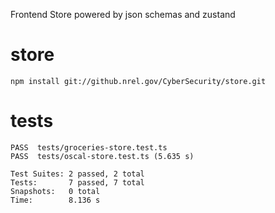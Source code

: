 Frontend Store powered by json schemas and zustand
# store

    npm install git://github.nrel.gov/CyberSecurity/store.git



# tests
    PASS  tests/groceries-store.test.ts
    PASS  tests/oscal-store.test.ts (5.635 s)

    Test Suites: 2 passed, 2 total
    Tests:       7 passed, 7 total
    Snapshots:   0 total
    Time:        8.136 s
